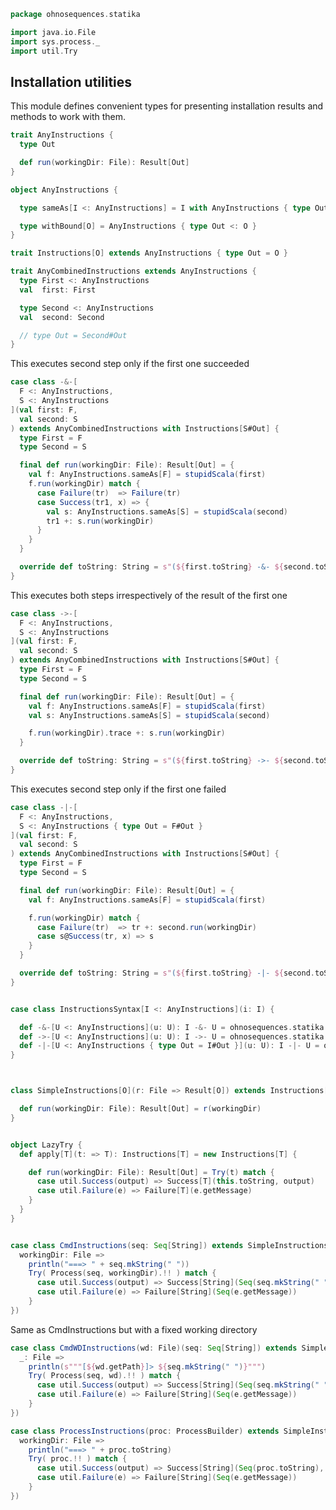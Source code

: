 
```scala
package ohnosequences.statika

import java.io.File
import sys.process._
import util.Try
```


## Installation utilities

This module defines convenient types for presenting installation results and methods to work with
them.


```scala
trait AnyInstructions {
  type Out

  def run(workingDir: File): Result[Out]
}

object AnyInstructions {

  type sameAs[I <: AnyInstructions] = I with AnyInstructions { type Out = I#Out }

  type withBound[O] = AnyInstructions { type Out <: O }
}

trait Instructions[O] extends AnyInstructions { type Out = O }

trait AnyCombinedInstructions extends AnyInstructions {
  type First <: AnyInstructions
  val  first: First

  type Second <: AnyInstructions
  val  second: Second

  // type Out = Second#Out
}
```

This executes second step only if the first one succeeded

```scala
case class -&-[
  F <: AnyInstructions,
  S <: AnyInstructions
](val first: F,
  val second: S
) extends AnyCombinedInstructions with Instructions[S#Out] {
  type First = F
  type Second = S

  final def run(workingDir: File): Result[Out] = {
    val f: AnyInstructions.sameAs[F] = stupidScala(first)
    f.run(workingDir) match {
      case Failure(tr)  => Failure(tr)
      case Success(tr1, x) => {
        val s: AnyInstructions.sameAs[S] = stupidScala(second)
        tr1 +: s.run(workingDir)
      }
    }
  }

  override def toString: String = s"(${first.toString} -&- ${second.toString})"
}
```

This executes both steps irrespectively of the result of the first one

```scala
case class ->-[
  F <: AnyInstructions,
  S <: AnyInstructions
](val first: F,
  val second: S
) extends AnyCombinedInstructions with Instructions[S#Out] {
  type First = F
  type Second = S

  final def run(workingDir: File): Result[Out] = {
    val f: AnyInstructions.sameAs[F] = stupidScala(first)
    val s: AnyInstructions.sameAs[S] = stupidScala(second)

    f.run(workingDir).trace +: s.run(workingDir)
  }

  override def toString: String = s"(${first.toString} ->- ${second.toString})"
}
```

This executes second step only if the first one failed

```scala
case class -|-[
  F <: AnyInstructions,
  S <: AnyInstructions { type Out = F#Out }
](val first: F,
  val second: S
) extends AnyCombinedInstructions with Instructions[S#Out] {
  type First = F
  type Second = S

  final def run(workingDir: File): Result[Out] = {
    val f: AnyInstructions.sameAs[F] = stupidScala(first)

    f.run(workingDir) match {
      case Failure(tr)  => tr +: second.run(workingDir)
      case s@Success(tr, x) => s
    }
  }

  override def toString: String = s"(${first.toString} -|- ${second.toString})"
}


case class InstructionsSyntax[I <: AnyInstructions](i: I) {

  def -&-[U <: AnyInstructions](u: U): I -&- U = ohnosequences.statika.-&-(i, u)
  def ->-[U <: AnyInstructions](u: U): I ->- U = ohnosequences.statika.->-(i, u)
  def -|-[U <: AnyInstructions { type Out = I#Out }](u: U): I -|- U = ohnosequences.statika.-|-(i, u)
}



class SimpleInstructions[O](r: File => Result[O]) extends Instructions[O] {

  def run(workingDir: File): Result[Out] = r(workingDir)
}


object LazyTry {
  def apply[T](t: => T): Instructions[T] = new Instructions[T] {

    def run(workingDir: File): Result[Out] = Try(t) match {
      case util.Success(output) => Success[T](this.toString, output)
      case util.Failure(e) => Failure[T](e.getMessage)
    }
  }
}


case class CmdInstructions(seq: Seq[String]) extends SimpleInstructions[String]({
  workingDir: File =>
    println("===> " + seq.mkString(" "))
    Try( Process(seq, workingDir).!! ) match {
      case util.Success(output) => Success[String](Seq(seq.mkString(" ")), output)
      case util.Failure(e) => Failure[String](Seq(e.getMessage))
    }
})
```

Same as CmdInstructions but with a fixed working directory

```scala
case class CmdWDInstructions(wd: File)(seq: Seq[String]) extends SimpleInstructions[String]({
  _: File =>
    println(s"""[${wd.getPath}]> ${seq.mkString(" ")}""")
    Try( Process(seq, wd).!! ) match {
      case util.Success(output) => Success[String](Seq(seq.mkString(" ")), output)
      case util.Failure(e) => Failure[String](Seq(e.getMessage))
    }
})

case class ProcessInstructions(proc: ProcessBuilder) extends SimpleInstructions[String]({
  workingDir: File =>
    println("===> " + proc.toString)
    Try( proc.!! ) match {
      case util.Success(output) => Success[String](Seq(proc.toString), output)
      case util.Failure(e) => Failure[String](Seq(e.getMessage))
    }
})

```




[main/scala/ohnosequences/statika/aws/amis.scala]: aws/amis.scala.md
[main/scala/ohnosequences/statika/aws/package.scala]: aws/package.scala.md
[main/scala/ohnosequences/statika/bundles.scala]: bundles.scala.md
[main/scala/ohnosequences/statika/compatibles.scala]: compatibles.scala.md
[main/scala/ohnosequences/statika/instructions.scala]: instructions.scala.md
[main/scala/ohnosequences/statika/package.scala]: package.scala.md
[main/scala/ohnosequences/statika/results.scala]: results.scala.md
[test/scala/BundleTest.scala]: ../../../../test/scala/BundleTest.scala.md
[test/scala/InstallWithDepsSuite.scala]: ../../../../test/scala/InstallWithDepsSuite.scala.md
[test/scala/InstallWithDepsSuite_Aux.scala]: ../../../../test/scala/InstallWithDepsSuite_Aux.scala.md
[test/scala/instructions.scala]: ../../../../test/scala/instructions.scala.md